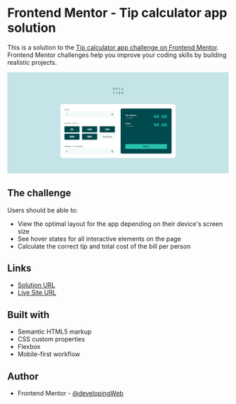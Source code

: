 # Frontend Mentor - Tip calculator app solution

This is a solution to the [Tip calculator app challenge on Frontend Mentor](https://www.frontendmentor.io/challenges/tip-calculator-app-ugJNGbJUX). 
Frontend Mentor challenges help you improve your coding skills by building realistic projects.

![](./images/screenshot.png)

## The challenge

Users should be able to:

- View the optimal layout for the app depending on their device's screen size
- See hover states for all interactive elements on the page
- Calculate the correct tip and total cost of the bill per person

## Links

- [Solution URL](https://www.frontendmentor.io/solutions/tip-calculator-app-ErIValYKA)
- [Live Site URL](https://tip-calculator-app-developingweb.vercel.app)

## Built with

- Semantic HTML5 markup
- CSS custom properties
- Flexbox
- Mobile-first workflow

## Author

- Frontend Mentor - [@developingWeb](https://www.frontendmentor.io/profile/developingWeb)
